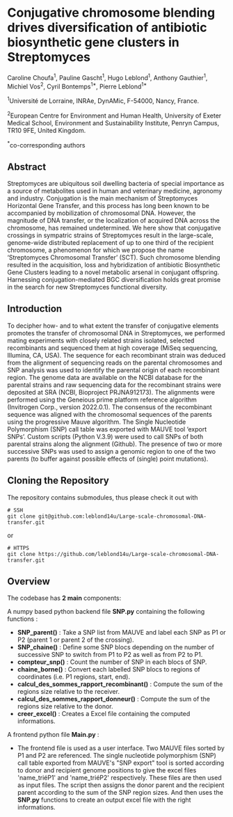 # Conjugative chromosome blending drives diversification of antibiotic biosynthetic gene clusters in Streptomyces
Caroline Choufa<sup>1</sup>, Pauline Gascht<sup>1</sup>, Hugo Leblond<sup>1</sup>, Anthony Gauthier<sup>1</sup>, Michiel Vos<sup>2</sup>, Cyril Bontemps<sup>1*</sup>, Pierre Leblond<sup>1*</sup>

<sup>1</sup>Université de Lorraine, INRAe, DynAMic, F-54000, Nancy, France.

<sup>2</sup>European Centre for Environment and Human Health, University of Exeter Medical School, Environment and Sustainability Institute, Penryn Campus, TR10 9FE, United Kingdom.

<sup>*</sup>co-corresponding authors


## Abstract
Streptomyces are ubiquitous soil dwelling bacteria of special importance as a source of metabolites used in human and veterinary medicine, agronomy and industry. Conjugation is the main mechanism of Streptomyces Horizontal Gene Transfer, and this process has long been known to be accompanied by mobilization of chromosomal DNA. However, the magnitude of DNA transfer, or the localization of acquired DNA across the chromosome, has remained undetermined. We here show that conjugative crossings in sympatric strains of Streptomyces result in the large-scale, genome-wide distributed replacement of up to one third of the recipient chromosome, a phenomenon for which we propose the name ‘Streptomyces Chromosomal Transfer’ (SCT). Such chromosome blending resulted in the acquisition, loss and hybridization of antibiotic Biosynthetic Gene Clusters leading to a novel metabolic arsenal in conjugant offspring. Harnessing conjugation-mediated BGC diversification holds great promise in the search for new Streptomyces functional diversity.

## Introduction
To decipher how- and to what extent the transfer of conjugative elements promotes the transfer of chromosomal DNA in Streptomyces, we performed mating experiments with closely related strains isolated, selected recombinants and sequenced them at high coverage (MiSeq sequencing, Illumina, CA, USA). The sequence for each recombinant strain was deduced from the alignment of sequencing reads on the parental chromosomes and SNP analysis was used to identify the parental origin of each recombinant region. The genome data are available on the NCBI database for the parental strains and raw sequencing data for the recombinant strains were deposited at SRA (NCBI, Bioproject PRJNA912173). The alignments were performed using the Geneious prime platform reference algorithm (Invitrogen Corp., version 2022.0.1). The consensus of the recombinant sequence was aligned with the chromosomal sequences of the parents using the progressive Mauve algorithm. The Single Nucleotide Polymorphism (SNP) call table was exported with MAUVE tool ‘export SNPs’. Custom scripts (Python V.3.9) were used to call SNPs of both parental strains along the alignment (Github). The presence of two or more successive SNPs was used to assign a genomic region to one of the two parents (to buffer against possible effects of (single) point mutations).


## Cloning the Repository
The repository contains submodules, thus please check it out with 
```shell
# SSH
git clone git@github.com:leblond14u/Large-scale-chromosomal-DNA-transfer.git
```
or
```shell
# HTTPS
git clone https://github.com/leblond14u/Large-scale-chromosomal-DNA-transfer.git
```

## Overview
The codebase has **2 main** components:

A numpy based python backend file **SNP.py** containing the following functions :

- **SNP_parent()** : Take a SNP list from MAUVE and label each SNP as P1 or P2 (parent 1 or parent 2 of the crossing).
- **SNP_chaine()** : Define some SNP blocs depending on the number of successive SNP to switch from P1 to P2 as well as from P2 to P1.
- **compteur_snp()** : Count the number of SNP in each blocs of SNP.
- **chaine_borne()** : Convert each labelled SNP blocs to regions of coordinates (i.e. P1 regions, start, end).
- **calcul_des_sommes_rapport_recombinant()** : Compute the sum of the regions size relative to the receiver.
- **calcul_des_sommes_rapport_donneur()** : Compute the sum of the regions size relative to the donor.
- **creer_excel()** : Creates a Excel file containing the computed informations.


A frontend python file **Main.py** :

- The frontend file is used as a user interface. Two MAUVE files sorted by P1 and P2 are referenced. The single nucleotide polymorphism (SNP) call table exported from MAUVE's "SNP export" tool is sorted according to donor and recipient genome positions to give the excel files 'name_triéP1' and 'name_triéP2' respectively. These files are then used as input files. The script then assigns the donor parent and the recipient parent according to the sum of the SNP region sizes. And then uses the **SNP.py** functions to create an output excel file with the right informations.


